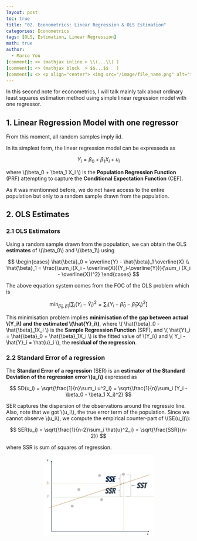 ```yaml
---
layout: post
toc: true
title: "02. Econometrics: Linear Regression & OLS Estimation"
categories: Econometrics
tags: [OLS, Estimation, Linear Regression]
math: true
author:
  - Marco You
[comment]: <> (mathjax inline > \\(...\\) )
[comment]: <> (mathjax block  > $$...$$   )
[comment]: <> <p align="center"> <img src="/image/file_name.png" alt="file_name" width="460" height="260"> </p>
---
```


In this second note for econometrics, I will talk mainly talk about ordinary least squares estimation method using simple linear regression model with one regressor.

## 1. Linear Regression Model with one regressor

From this moment, all random samples imply iid.

In its simplest form, the linear regression model can be expresseda as

$$
Y_i = \beta_0 + \beta_1 X_i + u_i
$$

where \\(\beta_0 + \beta_1 X_i \\) is the **Population Regression Function** (PRF) attempting to capture the **Conditional Expectation Function** (CEF).

As it was mentionned before, we do not have access to the entire population but only to a random sample drawn from the population.

## 2. OLS Estimates

### 2.1 OLS Estimators

Using a random sample drawn from the population, we can obtain the OLS **estimates** of \\(\beta_0\\) and \\(\beta_1\\) using

$$
\begin{cases}
\hat{\beta}_0 = \overline{Y} - \hat{\beta}_1 \overline{X} \\
\hat{\beta}_1 = \frac{\sum_i(X_i - \overline{X})(Y_i-\overline{Y})}{\sum_i (X_i - \overline{X})^2}
\end{cases}
$$

The above equation system comes from the FOC of the OLS problem which is

$$
\min_{\hat{\beta}_0,\hat{\beta}_1} \left[ \sum_i(Y_i - \hat{Y}_i)^2 = \sum_i(Y_i - \hat{\beta}_0 -\hat{\beta}_1X_i)^2 \right]
$$

This minimisation problem implies **minimisation of the gap between actual \\(Y_i\\) and the estimated \\(\hat{Y}_i\\)**, where \\( \hat{\beta}_0 -\hat{\beta}_1X_i \\) is the **Sample Regression Function** (SRF), and \\( \hat{Y}_i = \hat{\beta}_0 + \hat{\beta}_1X_i \\) is the fitted value of \\(Y_i\\) and \\( Y_i - \hat{Y}_i = \hat{u}_i \\), the **residual of the regression**.

### 2.2 Standard Error of a regression

The **Standard Error of a regression** (SER) is an **estimator of the Standard Deviation of the regression error \\(u_i\\)** expressed as

$$
SD(u_i) = \sqrt{\frac{1}{n}\sum_i u^2_i} = \sqrt{\frac{1}{n}\sum_i (Y_i - \beta_0 - \beta_1 X_i)^2}
$$

SER captures the dispersion of the observations around the regressio line. Also, note that we got \\(u_i\\), the true error term of the population. Since we cannot observe \\(u_i\\), we compute the empirical counter-part of \\(SE(u_i)\\):

$$
SER(u_i) = \sqrt{\frac{1}{n-2}\sum_i \hat{u}^2_i} = \sqrt{\frac{SSR}{n-2}}
$$

where SSR is sum of squares of regression.

<p align="center">
<img src="/image/SST.png" alt="SST" width="300" height="220">
</p>